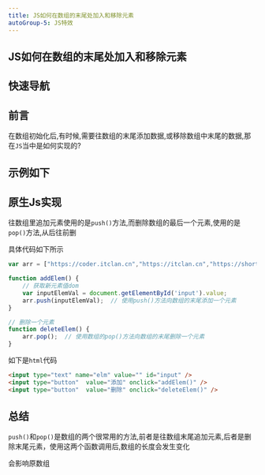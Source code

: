 ```yaml
---
title: JS如何在数组的末尾处加入和移除元素
autoGroup-5: JS特效
---
```


## JS如何在数组的末尾处加入和移除元素

## 快速导航

<TOC />

## 前言

在数组初始化后,有时候,需要往数组的末尾添加数据,或移除数组中末尾的数据,那在`JS`当中是如何实现的?

## 示例如下

<jingdiantexiao-arrPushPop />


## 原生Js实现

往数组里追加元素使用的是`push()`方法,而删除数组的最后一个元素,使用的是`pop()`方法,从后往前删

具体代码如下所示

```js
var arr = ["https://coder.itclan.cn","https://itclan.cn","https://short.itclan.cn"]

function addElem() {
    // 获取新元素值dom
    var inputElemVal = document.getElementById('input').value;
    arr.push(inputElemVal);  // 使用push()方法向数组的末尾添加一个元素
}

// 删除一个元素
function deleteElem() {
    arr.pop();  // 使用数组的pop()方法向数组的末尾删除一个元素
}
```
如下是`html`代码
```html
<input type="text" name="elm" value="" id="input" />
<input type="button"  value="添加" onclick="addElem()" />
<input type="button"  value="删除" onclick="deleteElem()" />
```

## 总结

`push()`和`pop()`是数组的两个很常用的方法,前者是往数组末尾追加元素,后者是删除末尾元素，使用这两个函数调用后,数组的长度会发生变化

会影响原数组


<footer-FooterLink :isShareLink="false" :isDaShang="true" />
<footer-FeedBack />